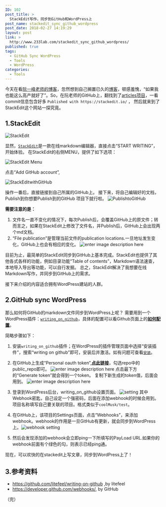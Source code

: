 ```yaml
---
ID: 102
post_title: >
  StackEdit写作，同步到GitHub和WordPress上
post_name: stackedit_sync_github_wordpress
post_date: 2018-02-27 14:19:29
layout: post
link: >
  http://www.233lab.com/stackedit_sync_github_wordpress/
published: true
tags:
  - GitHub Sync WordPress
  - Tools
  - WordPress
categories:
  - Tools
---
```

今天在看[阮一峰老师的博客](http://www.ruanyifeng.com/blog/)，忽然想到自己搁置已久的[博客](www.233lab.com)，顿感羞愧，“如果我也能这么高产就好了”。So，在阮老师的GitHub上，翻找到了[articles项目](https://github.com/ruanyf/articles)，一看commit信息包含好多 `Published with https://stackedit.io/`  ，
然后就来到了StackEdit这个网站一探究竟。

##  1.StackEdit

![StackEdit](http://www.233lab.com/wp-content/uploads/2018/02/stackedit-logo.png)

显然，[`StackEdit`](https://stackedit.io/)是一款在线markdown编辑器，直接点击“START WRITING”，开始体验。
在StackEdit的右侧MENU，提供了如下选项：  

![StackEdit Menu](http://www.233lab.com/wp-content/uploads/2018/02/StackEdit_menu.jpg)

点击“Add GitHub account”,

![StackEditwithGitHub](http://www.233lab.com/wp-content/uploads/2018/02/stackedit_github.jpg)
  
操作一番后，直接链接到自己所属的GitHub上。
接下来，将自己编辑好的文档，Publish到你想要Publish到的GitHub 项目下就行啦。
![PublishtoGitHub](http://www.233lab.com/wp-content/uploads/2018/02/publishtogithub.jpg)

**需要注意的是：**

 1. 文件名一直不变化的情况下，每次Publish后，会覆盖GitHub上的原文件；转而言之，如果在StackEdit上修改了文件名，并Publish后，GitHub上会出现两个md文档。
 2. “File publication”是管理当前文件的publication locations.一旦地址发生变化，GitHub上也会有相应的变化。
![enter image description here](http://www.233lab.com/wp-content/uploads/2018/02/publication_location.jpg)

目前为止，最简单的StackEdit同步到GitHub上基本完成。StackEdit也提供了其他各式各样的功能，例如目录功能“Table of contents”，Markdown语法速查，本地导入导出等功能，可以自行发掘。
总之，StackEdit解决了我想要在线Markdown写作，并同步到GitHub上的需求。

接下来介绍的内容适合拥有WordPress建站的人群。



## 2.GitHub sync WordPress

那么如何将GitHub的markdown文件同步到WordPress上呢？
需要用到一个WordPress插件：[`writing_on_github`](https://github.com/litefeel/writing-on-github)，具体的配置可以看Github页面上的[**如何配置**](https://github.com/litefeel/writing-on-github#configuring-the-plugin)。

简略步骤如下：
 1. 安装`writing_on_github`插件；在WordPress的插件管理页面中选择“安装插件”，搜索“writing on github”即可，安装后并激活。如有问题可查看[`安装`](https://github.com/litefeel/writing-on-github#installation)。
 2. 在GitHub上生成“Personal oauth token”,[**点此链接**](https://github.com/settings/tokens/new)，勾选repo中的public_repo即可。
![enter image description here](http://www.233lab.com/wp-content/uploads/2018/02/oauth_token.png)
 点击最下方的“Generate token”就会得到一个token。
 复制下新生成的token值，后面会用到。
 ![enter image description here](http://www.233lab.com/wp-content/uploads/2018/02/token.png)
 
 3. 登录到WordPress后台，writing_on_github设置页面。
   ![setting](http://www.233lab.com/wp-content/uploads/2018/02/WordPress-setting.png)
   其中 Webhook密匙，自己设定一个强密码，后面在添加webhook的时候会用到。
   项目名称填写自己要关联的项目。格式类似于`coolMusk/test`。
   
 4. 在GitHub上，该项目的Settings页面，点击“Webhooks”，来添加webhook。webhook的作用是一旦GitHub有更新，就会同步到WordPress上。![webhook setting](http://www.233lab.com/wp-content/uploads/2018/02/webhooksetting.png)
 5. 然后会发现添加的webhook会立即ping一下所填写的PayLoad URL.如果你的webhook前面有个绿色的勾，则表示已经ping通。

现在，可以欢快的在stackedit上写文章，同步到WordPress上了！


## 3.参考资料

 - https://github.com/litefeel/writing-on-github ,by litefeel
 - https://developer.github.com/webhooks/, by GitHub
 
 （完）